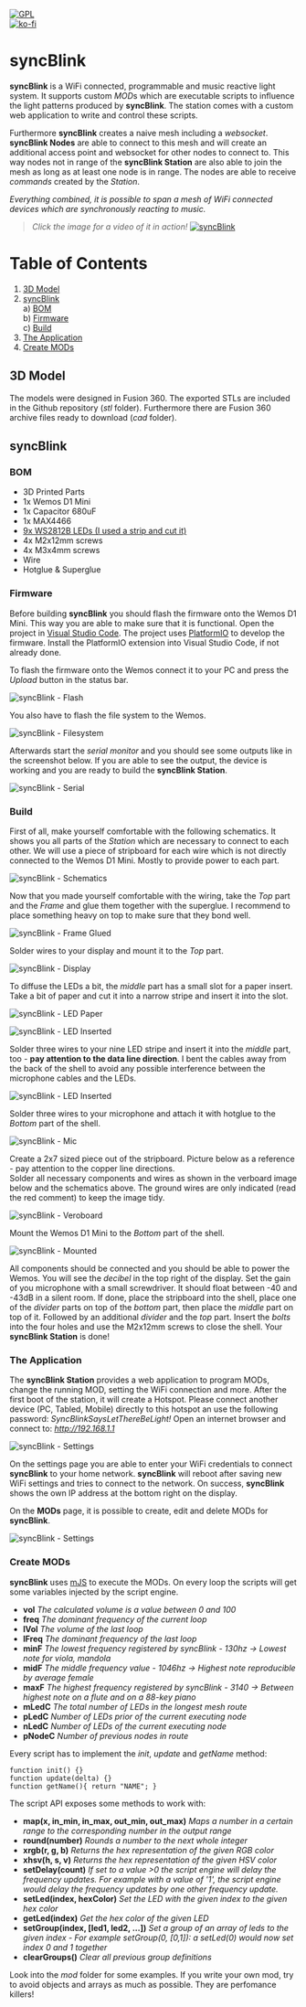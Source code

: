 [![GPL](https://img.shields.io/github/license/syncBlink/station)](https://github.com/syncBlink/station/blob/master/LICENSE)   
[![ko-fi](https://www.ko-fi.com/img/githubbutton_sm.svg)](https://ko-fi.com/A0A01MQZP)

# syncBlink
**syncBlink** is a WiFi connected, programmable and music reactive light system. It supports custom *MOD*s which are executable scripts to influence the light patterns produced by **syncBlink**. The station comes with a custom web application to write and control these scripts.

Furthermore **syncBlink** creates a naive mesh including a *websocket*. **syncBlink Nodes** are able to connect to this mesh and will create an additional access point and websocket for other nodes to connect to. This way nodes not in range of the **syncBlink Station** are also able to join the mesh as long as at least one node is in range. The nodes are able to receive *commands* created by the *Station*.

*Everything combined, it is possible to span a mesh of WiFi connected devices which are synchronously reacting to music.*

> *Click the image for a video of it in action!*
[![syncBlink](https://raw.githubusercontent.com/syncBlink/station/master/img/cover2.jpg)](https://www.youtube.com/watch?v=Lw6lD8utsBI)

# Table of Contents
1. [3D Model](#3d-model)
2. [syncBlink](#syncBlink)  
    a) [BOM](#bom)  
    b) [Firmware](#firmware)  
    c) [Build](#build)
3. [The Application](#the-application)
4. [Create MODs](#create-mods)

## 3D Model
The models were designed in Fusion 360. The exported STLs are included in the Github repository (*stl* folder). Furthermore there are Fusion 360 archive files ready to download (*cad* folder).

## syncBlink

### BOM

- 3D Printed Parts
- 1x Wemos D1 Mini
- 1x Capacitor 680uF
- 1x MAX4466
- [9x WS2812B LEDs (I used a strip and cut it)](https://www.amazon.de/dp/B01CDTED80)
- 4x M2x12mm screws
- 4x M3x4mm screws
- Wire
- Hotglue & Superglue

### Firmware

Before building **syncBlink** you should flash the firmware onto the Wemos D1 Mini. This way you are able to make sure that it is functional. Open the project in [Visual Studio Code](https://code.visualstudio.com/). The project uses [PlatformIO](https://platformio.org/platformio-ide) to develop the firmware. Install the PlatformIO extension into Visual Studio Code, if not already done. 

To flash the firmware onto the Wemos connect it to your PC and press the *Upload* button in the status bar.

![syncBlink - Flash](https://raw.githubusercontent.com/syncBlink/station/master/img/flash.png)

You also have to flash the file system to the Wemos.

![syncBlink - Filesystem](https://raw.githubusercontent.com/syncBlink/station/master/img/fsupload.png)

Afterwards start the *serial monitor* and you should see some outputs like in the screenshot below. If you are able to see the output, the device is working and you are ready to build the **syncBlink Station**.

![syncBlink - Serial](https://raw.githubusercontent.com/syncBlink/station/master/img/serial.png)

### Build

First of all, make yourself comfortable with the following schematics. It shows you all parts of the *Station* which are necessary to connect to each other. We will use a piece of stripboard for each wire which is not directly connected to the Wemos D1 Mini. Mostly to provide power to each part.

![syncBlink - Schematics](https://raw.githubusercontent.com/syncBlink/station/master/img/syncBlink-circuit.png)

Now that you made yourself comfortable with the wiring, take the *Top* part and the *Frame* and glue them together with the superglue. I recommend to place something heavy on top to make sure that they bond well.

![syncBlink - Frame Glued](https://raw.githubusercontent.com/syncBlink/station/master/img/frame-glued.jpg)

Solder wires to your display and mount it to the *Top* part.

![syncBlink - Display](https://raw.githubusercontent.com/syncBlink/station/master/img/display.jpg)

To diffuse the LEDs a bit, the *middle* part has a small slot for a paper insert. Take a bit of paper and cut it into a narrow stripe and insert it into the slot.

![syncBlink - LED Paper](https://raw.githubusercontent.com/syncBlink/station/master/img/led-paper.jpg)

![syncBlink - LED Inserted](https://raw.githubusercontent.com/syncBlink/station/master/img/led-paper-insert.jpg)

Solder three wires to your nine LED stripe and insert it into the *middle* part, too - **pay attention to the data line direction**. I bent the cables away from the back of the shell to avoid any possible interference between the microphone cables and the LEDs.

![syncBlink - LED Inserted](https://raw.githubusercontent.com/syncBlink/station/master/img/led-insert.jpg)

Solder three wires to your microphone and attach it with hotglue to the *Bottom* part of the shell.

![syncBlink - Mic](https://raw.githubusercontent.com/syncBlink/station/master/img/mic.jpg)

Create a 2x7 sized piece out of the stripboard. Picture below as a reference - pay attention to the copper line directions.  
Solder all necessary components and wires as shown in the verboard image below and the schematics above. The ground wires are only indicated (read the red comment) to keep the image tidy.

![syncBlink - Veroboard](https://raw.githubusercontent.com/syncBlink/station/master/img/syncBlink-Veroboard.png)

Mount the Wemos D1 Mini to the *Bottom* part of the shell.

![syncBlink - Mounted](https://raw.githubusercontent.com/syncBlink/station/master/img/mounted.jpg)

All components should be connected and you should be able to power the Wemos. You will see the *decibel* in the top right of the display. Set the gain of you microphone with a small screwdriver. It should float between -40 and -43dB in a silent room. If done, place the stripboard into the shell, place one of the *divider* parts on top of the *bottom* part, then place the *middle* part on top of it. Followed by an additional *divider* and the *top* part.
Insert the *bolts* into the four holes and use the M2x12mm screws to close the shell. Your **syncBlink Station** is done!

### The Application

The **syncBlink Station** provides a web application to program MODs, change the running MOD, setting the WiFi connection and more.
After the first boot of the station, it will create a Hotspot. Please connect another device (PC, Tabled, Mobile) directly to this hotspot an use the following password: *SyncBlinkSaysLetThereBeLight!*
Open an internet browser and connect to: *http://192.168.1.1* 

![syncBlink - Settings](https://raw.githubusercontent.com/syncBlink/station/master/img/web-1.jpg)

On the settings page you are able to enter your WiFi credentials to connect **syncBlink** to your home network. **syncBlink** will reboot after saving new WiFi settings and tries to connect to the network.
On success, **syncBlink** shows the own IP address at the bottom right on the display.

On the **MODs** page, it is possible to create, edit and delete MODs for **syncBlink**.

![syncBlink - Settings](https://raw.githubusercontent.com/syncBlink/station/master/img/web-2.jpg)

### Create MODs

**syncBlink** uses [mJS](https://github.com/cesanta/mjs/) to execute the MODs.
On every loop the scripts will get some variables injected by the script engine.

- **vol** *The calculated volume is a value between 0 and 100*
- **freq** *The dominant frequency of the current loop*
- **lVol** *The volume of the last loop*
- **lFreq** *The dominant frequency of the last loop*
- **minF** *The lowest frequency registered by syncBlink - 130hz -> Lowest note for viola, mandola*
- **midF** *The middle frequency value - 1046hz -> Highest note reproducible by average female*
- **maxF** *The highest frequency registered by syncBlink - 3140 -> Between highest note on a flute and on a 88-key piano* 
- **mLedC** *The total number of LEDs in the longest mesh route*
- **pLedC** *Number of LEDs prior of the current executing node*
- **nLedC** *Number of LEDs of the current executing node*
- **pNodeC** *Number of previous nodes in route*

Every script has to implement the *init*, *update* and *getName* method:

```
function init() {}
function update(delta) {}
function getName(){ return "NAME"; }
```

The script API exposes some methods to work with:

- **map(x, in_min, in_max, out_min, out_max)** *Maps a number in a certain range to the corresponding number in the output range*
- **round(number)** *Rounds a number to the next whole integer*
- **xrgb(r, g, b)** *Returns the hex representation of the given RGB color*
- **xhsv(h, s, v)** *Returns the hex representation of the given HSV color*
- **setDelay(count)** *If set to a value >0 the script engine will delay the frequency updates. For example with a value of '1', the script engine would delay the frequency updates by one other frequency update.*
- **setLed(index, hexColor)** *Set the LED with the given index to the given hex color*
- **getLed(index)** *Get the hex color of the given LED*
- **setGroup(index, [led1, led2, ...])** *Set a group of an array of leds to the given index - For example setGroup(0, [0,1]): a setLed(0) would now set index 0 and 1 together*
- **clearGroups()** *Clear all previous group definitions*

Look into the *mod* folder for some examples. If you write your own mod, try to avoid objects and arrays as much as possible. They are perfomance killers!